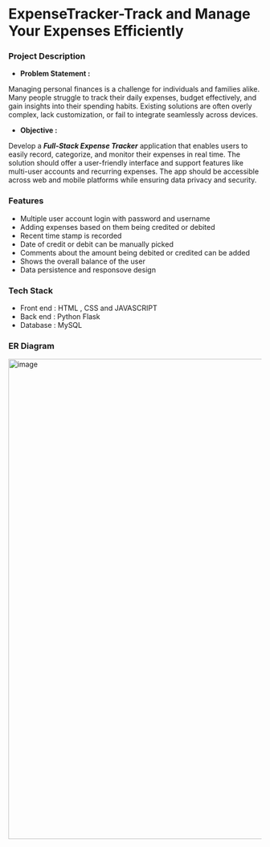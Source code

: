 # ExpenseTracker-Track and Manage Your Expenses Efficiently

### Project Description

* **Problem Statement :** 

Managing personal finances is a challenge for individuals and families alike. Many people struggle to track their daily expenses, budget effectively, and gain insights into their spending habits. Existing solutions are often overly complex, lack customization, or fail to integrate seamlessly across devices.

* **Objective :** 

Develop a  **_Full-Stack Expense Tracker_** application that enables users to easily record, categorize, and monitor their expenses in real time. The solution should offer a user-friendly interface and support features like multi-user accounts and recurring expenses. The app should be accessible across web and mobile platforms while ensuring data privacy and security.

### Features

* Multiple user account login with password and username
* Adding expenses based on them being credited or debited
* Recent time stamp is recorded
* Date of credit or debit can be manually picked
* Comments about the amount being debited or credited can be added
* Shows the overall balance of the user
* Data persistence and responsove design

### Tech Stack

* Front end : HTML , CSS and JAVASCRIPT 
* Back end : Python Flask
* Database : MySQL

### ER Diagram
<img width="956" alt="image" src="https://github.com/user-attachments/assets/5ab46b51-61e0-4fcc-9df6-b7e2a6589e7a">
